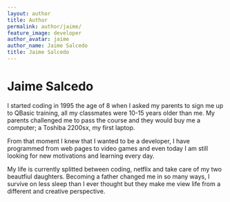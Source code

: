 ```yaml
---
layout: author
title: Author
permalink: author/jaime/
feature_image: developer
author_avatar: jaime
author_name: Jaime Salcedo
title: Jaime Salcedo
---
```


# Jaime Salcedo

I started coding in 1995 the age of 8 when I asked my parents to sign me up to QBasic training, all my classmates were 10-15 years older than me. My parents challenged me to pass the course and they would buy me a computer; a Toshiba 2200sx, my first laptop.

From that moment I knew that I wanted to be a developer, I have programmed from web pages to video games and even today I am still looking for new motivations and learning every day. 

My life is currently splitted between coding, netflix and take care of my two beautfiul daughters.
Becoming a father changed me in so many ways, I survive on less sleep than I ever thought but they make me view life from a different and creative perspective.
